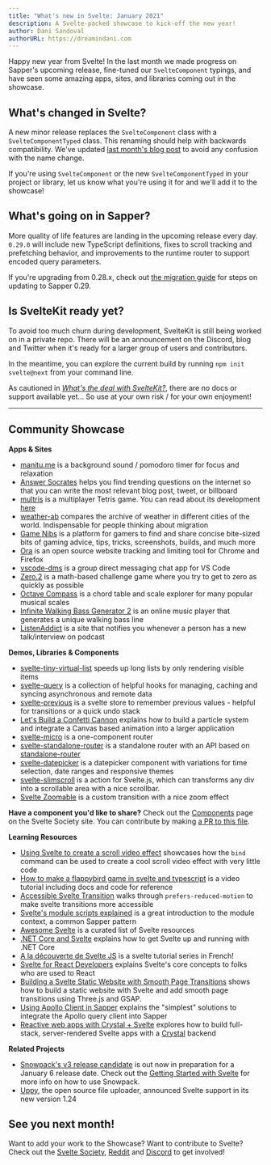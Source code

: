 ```yaml
---
title: "What's new in Svelte: January 2021"
description: A Svelte-packed showcase to kick-off the new year!
author: Dani Sandoval
authorURL: https://dreamindani.com
---
```


Happy new year from Svelte! In the last month we made progress on Sapper's upcoming release, fine-tuned our `SvelteComponent` typings, and have seen some amazing apps, sites, and libraries coming out in the showcase.

## What's changed in Svelte?

A new minor release replaces the `SvelteComponent` class with a `SvelteComponentTyped` class. This renaming should help with backwards compatibility. We've updated [last month's blog post](https://svelte.dev/blog/whats-new-in-svelte-december-2020) to avoid any confusion with the name change.

If you're using `SvelteComponent` or the new `SvelteComponentTyped` in your project or library, let us know what you're using it for and we'll add it to the showcase!

## What's going on in Sapper?

More quality of life features are landing in the upcoming release every day. `0.29.0` will include new TypeScript definitions, fixes to scroll tracking and prefetching behavior, and improvements to the runtime router to support encoded query parameters.

If you're upgrading from 0.28.x, check out [the migration guide](https://sapper.svelte.dev/migrating/#0_28_to_0_29) for steps on updating to Sapper 0.29.

## Is SvelteKit ready yet?

To avoid too much churn during development, SvelteKit is still being worked on in a private repo. There will be an announcement on the Discord, blog and Twitter when it's ready for a larger group of users and contributors.

In the meantime, you can explore the current build by running `npm init svelte@next` from your command line.

As cautioned in _[What's the deal with SvelteKit?](https://svelte.dev/blog/whats-the-deal-with-sveltekit)_, there are no docs or support available yet... So use at your own risk / for your own enjoyment!

---

## Community Showcase

**Apps & Sites**

- [manitu.me](https://manitu.me/) is a background sound / pomodoro timer for focus and relaxation
- [Answer Socrates](https://answersocrates.com/) helps you find trending questions on the internet so that you can write the most relevant blog post, tweet, or billboard
- [multris](https://multris.s1h.org/) is a multiplayer Tetris game. You can read about its development [here](https://blog.s1h.org/svelte-multiplayer-game/)
- [weather-ab](https://github.com/ganochenkodg/weather-ab) compares the archive of weather in different cities of the world. Indispensable for people thinking about migration
- [Game Nibs](https://gamenibs.com/) is a platform for gamers to find and share concise bite-sized bits of gaming advice, tips, tricks, screenshots, builds, and much more
- [Ora](https://github.com/cupcakearmy/ora) is an open source website tracking and limiting tool for Chrome and Firefox
- [vscode-dms](https://github.com/techsyndicate/vscode-dms) is a group direct messaging chat app for VS Code
- [Zero.2](https://zero.oleksandrdemian.tech/) is a math-based challenge game where you try to get to zero as quickly as possible
- [Octave Compass](https://octavecompass.com/2741) is a chord table and scale explorer for many popular musical scales
- [Infinite Walking Bass Generator 2](https://github.com/elialbert/infinitewalkingbass2) is an online music player that generates a unique walking bass line
- [ListenAddict](https://www.listenaddict.com/) is a site that notifies you whenever a person has a new talk/interview on podcast

**Demos, Libraries & Components**

- [svelte-tiny-virtual-list](https://github.com/Skayo/svelte-tiny-virtual-list) speeds up long lists by only rendering visible items
- [svelte-query](https://github.com/TanStack/svelte-query) is a collection of helpful hooks for managing, caching and syncing asynchronous and remote data
- [svelte-previous](https://github.com/bryanmylee/svelte-previous) is a svelte store to remember previous values - helpful for transitions or a quick undo stack
- [Let's Build a Confetti Cannon](https://varun.ca/confetti/) explains how to build a particle system and integrate a Canvas based animation into a larger application
- [svelte-micro](https://github.com/ayndqy/svelte-micro) is a one-component router
- [svelte-standalone-router](https://github.com/hjalmar/svelte-standalone-router) is a standalone router with an API based on [standalone-router](https://github.com/hjalmar/standalone-router)
- [svelte-datepicker](https://github.com/beyonk-adventures/svelte-datepicker) is a datepicker component with variations for time selection, date ranges and responsive themes
- [svelte-slimscroll](https://github.com/MelihAltintas/svelte-slimscroll) is a action for Svelte.js, which can transforms any div into a scrollable area with a nice scrollbar.
- [Svelte Zoomable](https://svelte.dev/repl/58dfe87756ee4db897c281b52fdef7b7?version=3.31.0) is a custom transition with a nice zoom effect

**Have a component you'd like to share?** Check out the [Components](https://sveltesociety.dev/components) page on the Svelte Society site. You can contribute by making [a PR to this file](https://github.com/svelte-society/sveltesociety.dev/blob/master/src/pages/components/components.json).

**Learning Resources**

- [Using Svelte to create a scroll video effect](https://blog.koenvangilst.nl/tutorial-svelte-scroll-video/) showcases how the `bind` command can be used to create a cool scroll video effect with very little code
- [How to make a flappybird game in svelte and typescript](https://www.youtube.com/watch?v=nhrYBoVI8pQ) is a video tutorial including docs and code for reference
- [Accessible Svelte Transition](https://www.youtube.com/watch?v=QK_QuRL7nSo&feature=youtu.be) walks through `prefers-reduced-motion` to make svelte transitions more accessible
- [Svelte's module scripts explained](https://codechips.me/svelte-module-scripts-explained/) is a great introduction to the module context, a common Sapper pattern
- [Awesome Svelte](https://github.com/TheComputerM/awesome-svelte#readme) is a curated list of Svelte resources
- [.NET Core and Svelte](https://dev.to/cainux/net-core-and-svelte-f8o) explains how to get Svelte up and running with .NET Core
- [A la découverte de Svelte JS](https://www.youtube.com/watch?v=SLpx1Y8e1ek&list=PLff5I1miao9ZEUhpqkrOx7k8RGAZt-nm9) is a svelte tutorial series in French!
- [Svelte for React Developers](https://soshace.com/svelte-for-react-developers/) explains Svelte's core concepts to folks who are used to React
- [Building a Svelte Static Website with Smooth Page Transitions](https://www.youtube.com/watch?v=dvPfmcGtmrI&feature=emb_title) shows how to build a static website with Svelte and add smooth page transitions using Three.js and GSAP.
- [Using Apollo Client in Sapper](https://bjornlu.com/blog/using-apollo-client-in-sapper/) explains the "simplest" solutions to integrate the Apollo query client into Sapper
- [Reactive web apps with Crystal + Svelte](https://www.youtube.com/watch?v=i1xjLd6z7BU) explores how to build full-stack, server-rendered Svelte apps with a [Crystal](https://crystal-lang.org) backend

**Related Projects**

- [Snowpack's v3 release candidate](https://www.snowpack.dev/posts/2020-12-03-snowpack-3-release-candidate) is out now in preparation for a January 6 release date. Check out the [Getting Started with Svelte](https://www.snowpack.dev/tutorials/svelte) for more info on how to use Snowpack.
- [Uppy](https://uppy.io/blog/2020/12/1.24/), the open source file uploader, announced Svelte support in its new version 1.24

## See you next month!

Want to add your work to the Showcase? Want to contribute to Svelte? Check out the [Svelte Society](https://sveltesociety.dev/), [Reddit](https://www.reddit.com/r/sveltejs/) and [Discord](https://discord.com/invite/yy75DKs) to get involved!
